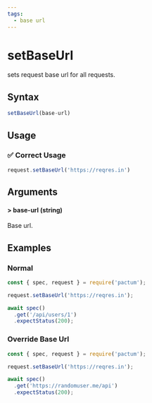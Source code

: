 ```yaml
---
tags:
  - base url
---
```


# setBaseUrl

sets request base url for all requests.

## Syntax

```js
setBaseUrl(base-url)
```

## Usage

### ✅  Correct Usage

```js
request.setBaseUrl('https://reqres.in')
```

## Arguments

#### > base-url (string)

Base url.

## Examples

### Normal

```js
const { spec, request } = require('pactum');

request.setBaseUrl('https://reqres.in');

await spec()
  .get('/api/users/1')
  .expectStatus(200);
```

### Override Base Url

```js
const { spec, request } = require('pactum');

request.setBaseUrl('https://reqres.in');

await spec()
  .get('https://randomuser.me/api')
  .expectStatus(200);
```